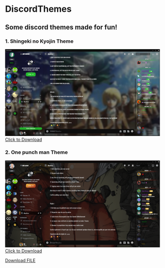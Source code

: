 # DiscordThemes
 
## Some discord themes made for fun!

### 1. Shingeki no Kyojin Theme
<img src="Snk/Example.png"/>
<a href="Snk/SNK.theme.css" download>Click to Download</a>

### 2. One punch man Theme
<img src="Opm/Example.png"/>
<a href="Opm/OPM.theme.css" download>Click to Download</a>


<a id="raw-url" href="https://raw.githubusercontent.com/github-username/project/master/filename">Download FILE</a>
